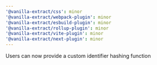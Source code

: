 ```yaml
---
'@vanilla-extract/css': minor
'@vanilla-extract/webpack-plugin': minor
'@vanilla-extract/esbuild-plugin': minor
'@vanilla-extract/rollup-plugin': minor
'@vanilla-extract/vite-plugin': minor
'@vanilla-extract/next-plugin': minor
---
```


Users can now provide a custom identifier hashing function

